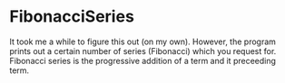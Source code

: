 # FibonacciSeries
It took me a while to figure this out (on my own).
However, the program prints out a certain number of series (Fibonacci) which you request for.
Fibonacci series is the progressive addition of a term and it preceeding term.
